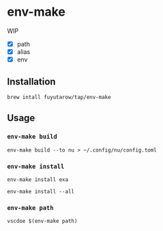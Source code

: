 # env-make

WIP

- [x] path
- [x] alias
- [x] env

## Installation

```
brew intall fuyutarow/tap/env-make
```

## Usage

### `env-make build`
```
env-make build --to nu > ~/.config/nu/config.toml
```

### `env-make install`
```
env-make install exa
```
```
env-make install --all
```

### `env-make path`
```
vscdoe $(env-make path)
```
